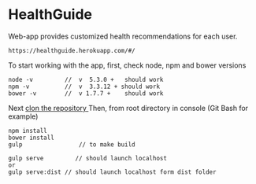 # HealthGuide
Web-app provides customized health recommendations for each user.

    https://healthguide.herokuapp.com/#/


To start working with the app, first, check  node, npm and bower versions

```
node -v         //  v  5.3.0 +   should work
npm -v          //  v  3.3.12 + should work
bower -v        //  v 1.7.7 +    should work

```
Next [clon the repository
](https://help.github.com/articles/cloning-a-repository/)
Then, from root directory in console (Git Bash for example)
```
npm install
bower install
gulp                // to make build

gulp serve         // should launch localhost 
or
gulp serve:dist // should launch localhost form dist folder 
 
```
